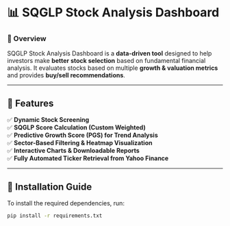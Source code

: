 # 📊 SQGLP Stock Analysis Dashboard

### 🚀 Overview
SQGLP Stock Analysis Dashboard is a **data-driven tool** designed to help investors make **better stock selection** based on fundamental financial analysis. It evaluates stocks based on multiple **growth & valuation metrics** and provides **buy/sell recommendations**.

---

## 📌 **Features**
✅ **Dynamic Stock Screening**  
✅ **SQGLP Score Calculation (Custom Weighted)**  
✅ **Predictive Growth Score (PGS) for Trend Analysis**  
✅ **Sector-Based Filtering & Heatmap Visualization**  
✅ **Interactive Charts & Downloadable Reports**  
✅ **Fully Automated Ticker Retrieval from Yahoo Finance**  

---

## 🔧 **Installation Guide**
To install the required dependencies, run:

```bash
pip install -r requirements.txt